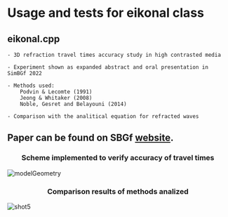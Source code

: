 # Usage and tests for eikonal class

## eikonal.cpp
    - 3D refraction travel times accuracy study in high contrasted media
    
    - Experiment shown as expanded abstract and oral presentation in SimBGf 2022

    - Methods used:
        Podvin & Lecomte (1991)
        Jeong & Whitaker (2008)
        Noble, Gesret and Belayouni (2014)

    - Comparison with the analitical equation for refracted waves

## Paper can be found on SBGf [website](https://sbgf.org.br/mysbgf/eventos/expanded_abstracts/IX_SimBGf/session/M%C3%A9todos%20Geof%C3%ADsicos%20e%20Geof%C3%ADsica%20Computacional/3D%20refraction%20travel%20times%20accuracy%20study%20in%20high%20contrasted%20media.pdf).  


<h3 align="center"> Scheme implemented to verify accuracy of travel times </h3>

![modelGeometry](https://user-images.githubusercontent.com/44127778/206926084-dc082f40-5883-4e3c-9ccb-256134a5c31e.png)

<h3 align="center"> Comparison results of methods analized </h3>

![shot5](https://user-images.githubusercontent.com/44127778/206926089-ef1889de-97bc-4448-bb6c-4c8d172c87e3.png)
